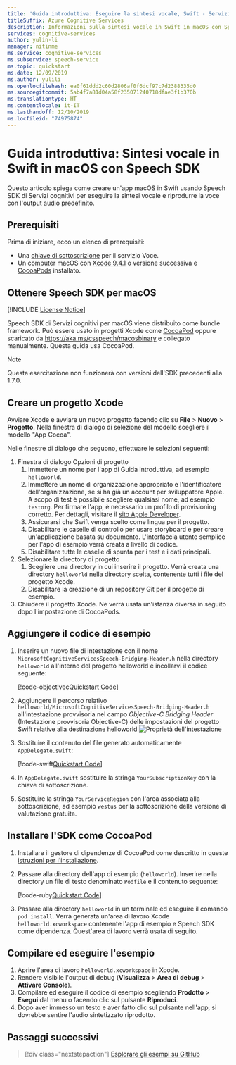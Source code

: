 ```yaml
---
title: 'Guida introduttiva: Eseguire la sintesi vocale, Swift - Servizio Voce'
titleSuffix: Azure Cognitive Services
description: Informazioni sulla sintesi vocale in Swift in macOS con Speech SDK
services: cognitive-services
author: yulin-li
manager: nitinme
ms.service: cognitive-services
ms.subservice: speech-service
ms.topic: quickstart
ms.date: 12/09/2019
ms.author: yulili
ms.openlocfilehash: ea0f61ddd2c60d2806af0f6dcf97c7d2388335d0
ms.sourcegitcommit: 5ab4f7a81d04a58f235071240718dfae3f1b370b
ms.translationtype: HT
ms.contentlocale: it-IT
ms.lasthandoff: 12/10/2019
ms.locfileid: "74975874"
---
```

# <a name="quickstart-synthesize-speech-in-swift-on-macos-using-the-speech-sdk"></a>Guida introduttiva: Sintesi vocale in Swift in macOS con Speech SDK

Questo articolo spiega come creare un'app macOS in Swift usando Speech SDK di Servizi cognitivi per eseguire la sintesi vocale e riprodurre la voce con l'output audio predefinito.

## <a name="prerequisites"></a>Prerequisiti

Prima di iniziare, ecco un elenco di prerequisiti:

* Una [chiave di sottoscrizione](~/articles/cognitive-services/Speech-Service/get-started.md) per il servizio Voce.
* Un computer macOS con [Xcode 9.4.1](https://geo.itunes.apple.com/us/app/xcode/id497799835?mt=12) o versione successiva e [CocoaPods](https://cocoapods.org/) installato.

## <a name="get-the-speech-sdk-for-macos"></a>Ottenere Speech SDK per macOS

[!INCLUDE [License Notice](~/includes/cognitive-services-speech-service-license-notice.md)]

Speech SDK di Servizi cognitivi per macOS viene distribuito come bundle framework.
Può essere usato in progetti Xcode come [CocoaPod](https://cocoapods.org/) oppure scaricato da https://aka.ms/csspeech/macosbinary e collegato manualmente. Questa guida usa CocoaPod.

> [!NOTE] 
> Questa esercitazione non funzionerà con versioni dell'SDK precedenti alla 1.7.0.

## <a name="create-an-xcode-project"></a>Creare un progetto Xcode

Avviare Xcode e avviare un nuovo progetto facendo clic su **File** > **Nuovo** > **Progetto**.
Nella finestra di dialogo di selezione del modello scegliere il modello "App Cocoa".

Nelle finestre di dialogo che seguono, effettuare le selezioni seguenti:

1. Finestra di dialogo Opzioni di progetto
    1. Immettere un nome per l'app di Guida introduttiva, ad esempio `helloworld`.
    1. Immettere un nome di organizzazione appropriato e l'identificatore dell'organizzazione, se si ha già un account per sviluppatore Apple. A scopo di test è possibile scegliere qualsiasi nome, ad esempio `testorg`. Per firmare l'app, è necessario un profilo di provisioning corretto. Per dettagli, visitare il [sito Apple Developer](https://developer.apple.com/).
    1. Assicurarsi che Swift venga scelto come lingua per il progetto.
    1. Disabilitare le caselle di controllo per usare storyboard e per creare un'applicazione basata su documento. L'interfaccia utente semplice per l'app di esempio verrà creata a livello di codice.
    1. Disabilitare tutte le caselle di spunta per i test e i dati principali.
1. Selezionare la directory di progetto
    1. Scegliere una directory in cui inserire il progetto. Verrà creata una directory `helloworld` nella directory scelta, contenente tutti i file del progetto Xcode.
    1. Disabilitare la creazione di un repository Git per il progetto di esempio.
1. Chiudere il progetto Xcode. Ne verrà usata un'istanza diversa in seguito dopo l'impostazione di CocoaPods.

## <a name="add-the-sample-code"></a>Aggiungere il codice di esempio

1. Inserire un nuovo file di intestazione con il nome `MicrosoftCognitiveServicesSpeech-Bridging-Header.h` nella directory `helloworld` all'interno del progetto helloworld e incollarvi il codice seguente:

   [!code-objectivec[Quickstart Code](~/samples-cognitive-services-speech-sdk/quickstart/swift/macos/text-to-speech/helloworld/helloworld/MicrosoftCognitiveServicesSpeech-Bridging-Header.h#code)]
1. Aggiungere il percorso relativo `helloworld/MicrosoftCognitiveServicesSpeech-Bridging-Header.h` all'intestazione provvisoria nel campo *Objective-C Bridging Header* (Intestazione provvisoria Objective-C) delle impostazioni del progetto Swift relative alla destinazione helloworld ![Proprietà dell'intestazione](~/articles/cognitive-services/Speech-Service/media/sdk/qs-swift-macos-bridging-header.png)
1. Sostituire il contenuto del file generato automaticamente `AppDelegate.swift`:

   [!code-swift[Quickstart Code](~/samples-cognitive-services-speech-sdk/quickstart/swift/macos/text-to-speech/helloworld/helloworld/AppDelegate.swift#code)]
1. In `AppDelegate.swift` sostituire la stringa `YourSubscriptionKey` con la chiave di sottoscrizione.
1. Sostituire la stringa `YourServiceRegion` con l'area associata alla sottoscrizione, ad esempio `westus` per la sottoscrizione della versione di valutazione gratuita.

## <a name="install-the-sdk-as-a-cocoapod"></a>Installare l'SDK come CocoaPod

1. Installare il gestore di dipendenze di CocoaPod come descritto in queste [istruzioni per l'installazione](https://guides.cocoapods.org/using/getting-started.html).
1. Passare alla directory dell'app di esempio (`helloworld`). Inserire nella directory un file di testo denominato `Podfile` e il contenuto seguente:

   [!code-ruby[Quickstart Code](~/samples-cognitive-services-speech-sdk/quickstart/swift/macos/text-to-speech/helloworld/Podfile)]
1. Passare alla directory `helloworld` in un terminale ed eseguire il comando `pod install`. Verrà generata un'area di lavoro Xcode `helloworld.xcworkspace` contenente l'app di esempio e Speech SDK come dipendenza. Quest'area di lavoro verrà usata di seguito.

## <a name="build-and-run-the-sample"></a>Compilare ed eseguire l'esempio

1. Aprire l'area di lavoro `helloworld.xcworkspace` in Xcode.
1. Rendere visibile l'output di debug (**Visualizza** > **Area di debug** > **Attivare Console**).
1. Compilare ed eseguire il codice di esempio scegliendo **Prodotto** > **Esegui** dal menu o facendo clic sul pulsante **Riproduci**.
1. Dopo aver immesso un testo e aver fatto clic sul pulsante nell'app, si dovrebbe sentire l'audio sintetizzato riprodotto.

## <a name="next-steps"></a>Passaggi successivi

> [!div class="nextstepaction"]
> [Esplorare gli esempi su GitHub](https://aka.ms/csspeech/samples)

